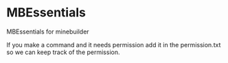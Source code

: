 MBEssentials
============

MBEssentials for minebuilder

If you make a command and it needs permission add it in the permission.txt 
so we can keep track of the permission.
